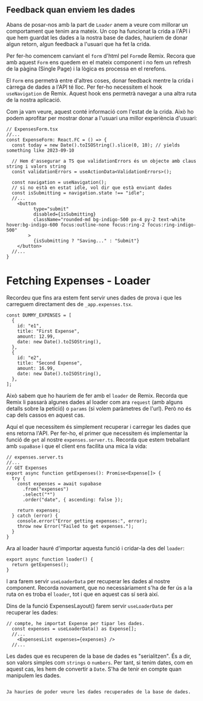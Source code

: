 ## Feedback quan enviem les dades

Abans de posar-nos amb la part de `Loader` anem a veure com millorar un comportament que tenim ara mateix. Un cop ha funcionat la crida a l'API i que hem guardat les dades a la nostra base de dades, hauríem de donar algun retorn, algun feedback a l'usuari que ha fet la crida.

Per fer-ho comencem canviant el `form` d'html pel `Form`de Remix. Recora que amb aquest `Form` ens quedem en el mateix component i no fem un refresh de la pàgina (Single Page) i la lògica es processa en el rerefons. 

El `Form` ens permetrà entre d'altres coses, donar feedback mentre la crida i càrrega de dades a l'API té lloc. Per fer-ho necessitem el hook `useNavigation` de Remix. Aquest hook ens permetrà navegar a una altra ruta de la nostra aplicació.

Com ja vam veure, aquest conté informació com l'estat de la crida. Això ho podem aprofitar per mostrar donar a l'usuari una millor experiència d'usuari:

```tsx
// ExpensesForm.tsx
//...
const ExpenseForm: React.FC = () => {
  const today = new Date().toISOString().slice(0, 10); // yields something like 2023-09-10

  // Hem d'assegurar a TS que validationErrors és un objecte amb claus string i valors string
  const validationErrors = useActionData<ValidationErrors>();

  const navigation = useNavigation();
  // si no està en estat idle, vol dir que està enviant dades
  const isSubmitting = navigation.state !== "idle";
  //...
    <button
          type="submit"
          disabled={isSubmitting}
          className="rounded-md bg-indigo-500 px-4 py-2 text-white hover:bg-indigo-600 focus:outline-none focus:ring-2 focus:ring-indigo-500"
        >
          {isSubmitting ? "Saving..." : "Submit"}
    </button>
  //...
}
```


# Fetching Expenses - Loader

Recordeu que fins ara estem fent servir unes dades de prova i que les carreguem directament des de `_app.expenses.tsx`.

```tsx
const DUMMY_EXPENSES = [
  {
    id: "e1",
    title: "First Expense",
    amount: 12.99,
    date: new Date().toISOString(),
  },
  {
    id: "e2",
    title: "Second Expense",
    amount: 16.99,
    date: new Date().toISOString(),
  },
];
```

Això sabem que ho hauríem de fer amb el `loader` de Remix. Recorda que Remix li passarà algunes dades al loader com ara `request` (amb alguns detalls sobre la petició) o `params` (si volem paràmetres de l'url). Però no és cap dels cassos en aquest cas.

Aquí el que necessitem és simplement recuperar i carregar les dades que ens retorna l'API. Per fer-ho, el primer que necessitem és implementar la funció de `get` al nostre `expenses.server.ts`. Recorda que estem treballant amb `supaBase` i que el client ens facilita una mica la vida:

```tsx
// expenses.server.ts
//...
// GET Expenses
export async function getExpenses(): Promise<Expense[]> {
  try {
    const expenses = await supabase
      .from("expenses")
      .select("*")
      .order("date", { ascending: false });

    return expenses;
  } catch (error) {
    console.error("Error getting expenses:", error);
    throw new Error("Failed to get expenses.");
  }
}
```
Ara al loader hauré d'importar aquesta funció i cridar-la des del `loader`:

```tsx
export async function loader() {
  return getExpenses();
}
```
I ara farem servir `useLoaderData` per recuperar les dades al nostre component. Recorda novament, que no necessàriament s'ha de fer ús a la ruta on es troba el `loader`, tot i que en aquest cas sí serà així. 

Dins de la funció ExpensesLayout() farem servir `useLoaderData` per recuperar les dades:

```tsx
// compte, he importat Expense per tipar les dades. 
  const expenses = useLoaderData() as Expense[];
  //...
    <ExpensesList expenses={expenses} />
  //...
```
Les dades que es recuperen de la base de dades es "serialitzen". És a dir, son valors simples com `strings` o `numbers`. Per tant, si tenim dates, com en aquest cas, les hem de convertir a `Date`. S'ha de tenir en compte quan manipulem les dades. 
 

```tsx

Ja hauries de poder veure les dades recuperades de la base de dades.











